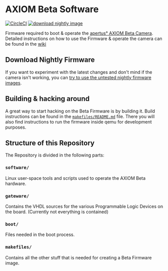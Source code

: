 # AXIOM Beta Software
[![CircleCI](https://circleci.com/gh/apertus-open-source-cinema/axiom-beta-firmware.svg?style=shield)](https://circleci.com/gh/apertus-open-source-cinema/axiom-beta-firmware)
[![download nightly image](https://img.shields.io/badge/download-nightly%20image-blue.svg)](INSTALL.md)


Firmware required to boot & operate the [apertus° AXIOM Beta Camera](https://www.apertus.org/axiom-beta).  
Detailed instructions on how to use the Firmware & operate the camera can be found in the [wiki](https://wiki.apertus.org/index.php/AXIOM_Beta/Manual)

## Download Nightly Firmware
If you want to experiment with the latest changes and don't mind if the camera isn't working, you can [try to use the untested nightly firmware images](INSTALL.md).

## Building & hacking around
A great way to start hacking on the Beta Firmware is by building it.
Build instructions can be found in the [`makefiles/README.md`](makefiles/README.md) file.
There you will also find instructions to run the firmware inside qemu for development purposes.

## Structure of this Repository
The Repository is divided in the following parts:

### `software/`
Linux user-space tools and scripts used to operate the AXIOM Beta hardware.

### `gateware/`
Contains the VHDL sources for the various Programmable Logic Devices on the board. (Currently not everything is contained)

### `boot/`
Files needed in the boot process.


### `makefiles/`
Contains all the other stuff that is needed for creating a Beta Firmware image.
